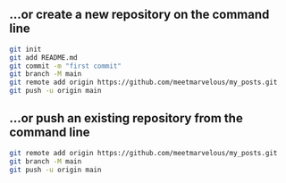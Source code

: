 ## …or create a new repository on the command line
```bash
git init
git add README.md
git commit -m "first commit"
git branch -M main
git remote add origin https://github.com/meetmarvelous/my_posts.git
git push -u origin main
```


## …or push an existing repository from the command line
```bash
git remote add origin https://github.com/meetmarvelous/my_posts.git
git branch -M main
git push -u origin main
```
